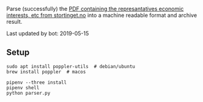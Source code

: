 Parse (successfully) the [PDF containing the represantatives economic interests, etc from stortinget.no](https://www.stortinget.no/no/Stortinget-og-demokratiet/Representantene/Okonomiske-interesser/) into a machine readable format and archive result.

Last updated by bot: 2019-05-15

## Setup
    sudo apt install poppler-utils  # debian/ubuntu
    brew install poppler  # macos

    pipenv --three install
    pipenv shell
    python parser.py
